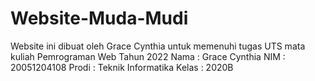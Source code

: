 # Website-Muda-Mudi
Website ini dibuat oleh Grace Cynthia untuk memenuhi tugas UTS mata kuliah Pemrograman Web Tahun 2022
Nama  : Grace Cynthia
NIM   : 20051204108
Prodi : Teknik Informatika
Kelas : 2020B
